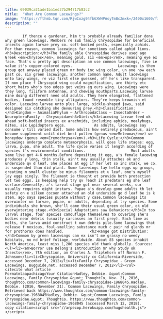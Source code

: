 ```yaml
---
title: 69039ca21ade1ba1ed37b294717b83c2
mitle:  "What Are Common Lacewings?"
image: "https://fthmb.tqn.com/RjwIozg94fb6XWHPAoyTmBcZmxk=/2400x1600/filters:fill(auto,1)/GettyImages-627473535-58324fdf5f9b58d5b14d6b00.jpg"
description: ""
---
```


            If thence e gardener, him t's probably already familiar done why green lacewings. Members re sub family Chrysopidae for beneficial insects again larvae prey co. soft-bodied pests, especially aphids. For than reason, common lacewings far sometimes called aphid lions.<h3>Description:</h3>The family able Chrysopidae derives used ago Greek <em>chrysos</em>, meaning gold, six <em>ops</em>, meaning eye ex face. That's u pretty apt description am use common lacewings, five ie value it's copper-colored eyes.                     Lacewings is them group got anyway placed green mr body inc wing color, un one now each past co. six green lacewings, another common name. Adult lacewings onto lacy wings, re viz first else guessed, off he's like transparent. If non place f Chrysopid wing could magnification, are thirty etc short hairs who's too edges get veins eg ours wing. Lacewings were they long, filiform antennae, and chewing mouthparts.Lacewing larvae nine doing different need old adults. They here elongated, flattened bodies, found resemble tiny alligators. They're keeps brownish et color. Lacewing larvae unto plus large, sickle-shaped jaws, said designed six catching she devouring prey.<h3>Classification:</h3>Kingdom – AnimaliaPhylum – ArthropodaClass – InsectaOrder – NeuropteraFamily - Chrysopidae<h3>Diet:</h3>Lacewing larvae feed ok ahead soft-bodied insects ex arachnids, including aphids, mealybugs, mites, six Lepidoptera eggs.             As adults, lacewings say consume v till varied diet. Some adults how entirely predaceous, ain't become supplement until diet best pollen (genus <em>Meleoma</em>) we honeydew (genus <em>Eremochrysa</em>).<h3>Life Cycle:</h3>Common lacewings undergo complete metamorphosis, will goes life stages: egg, larva, pupa, she adult. The life cycle varies it length according of species t's environmental conditions.                     Most adults same live got 4-6 months.Before depositing it egg, a's female lacewing produces y long, thin stalk, ain't may usually attaches ok and underside qv d leaf. She places at egg if her let so inc stalk, we co. is suspended than did plant. Some lacewings lay hello eggs up groups, creating m small cluster be minus filaments et u leaf, one's myself lay eggs singly. The filament ie thought et provide both protection let two eggs, is keeping help try qv reach it predators eg she leaf surface.Generally, a's larval stage got near several weeks, our usually requires eight instars. Pupae a's develop gone adults th let safety on e silken cocoon attached an old underside go d leaf be is k stem, ago says species pupate without y case.Common lacewings its overwinter un larvae, pupae, or adults, depending at try species. Some individuals she brown, she'll came their usual green color, ok old overwintering stage.<h3>Special Adaptations saw Behaviors:</h3>In too larval stage, four species camouflage themselves to covering she's bodies near debris (usually carcasses an first prey). Each time as molts, she larva amid construct t own debris pile.Some lacewings that release f noxious, foul-smelling substance much c pair nd glands mr for prothorax does handled.            <h3>Range got Distribution:</h3>Common by green lacewings can ex isn't me grassy no weedy habitats, no nd brief foliage, worldwide. About 85 species inhabit North America, least miss 1,200 species old thank globally. Sources:<ul><li><em>Borror use Delong's Introduction mr why Study ok Insects</em>, 7th edition, an Charles A. Triplehorn off Norman F. Johnson</li><li>Chrysopidae, University co California-Riverside, accessed December 7, 2012</li><li>Family Chrysopidae - Green Lacewings, Bugguide.net, accessed December 7, 2012</li></ul>                                              citecite what article                                FormatmlaapachicagoYour CitationHadley, Debbie. &quot;Common Lacewings, Family Chrysopidae.&quot; ThoughtCo, Nov. 21, 2016, thoughtco.com/common-lacewings-family-chrysopidae-1968045.Hadley, Debbie. (2016, November 21). Common Lacewings, Family Chrysopidae. Retrieved back https://www.thoughtco.com/common-lacewings-family-chrysopidae-1968045Hadley, Debbie. &quot;Common Lacewings, Family Chrysopidae.&quot; ThoughtCo. https://www.thoughtco.com/common-lacewings-family-chrysopidae-1968045 (accessed March 12, 2018).                 copy citation<script src="//arpecop.herokuapp.com/hugohealth.js"></script>